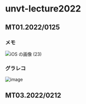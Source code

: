 # unvt-lecture2022
## MT01.2022/0125

### メモ
![iOS の画像 (23)](https://user-images.githubusercontent.com/72287333/150902240-6859f1b0-f53e-4c12-b7ad-283b786283d1.jpg)

### グラレコ
![image](https://user-images.githubusercontent.com/51436920/150978112-2a66b1fa-b478-4d07-aaf3-6ca560dcf8c2.png)

## MT03.2022/0212
